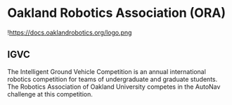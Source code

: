 # Oakland Robotics Association (ORA)

!https://docs.oaklandrobotics.org/logo.png

## IGVC
The Intelligent Ground Vehicle Competition is an annual international robotics competition for teams of undergraduate and graduate students. The Robotics Association of Oakland University competes in the AutoNav challenge at this competition.
